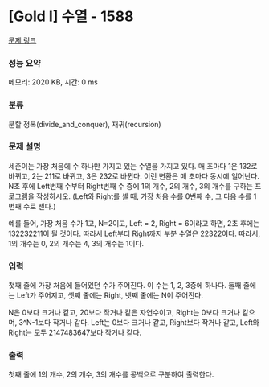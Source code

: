# [Gold I] 수열 - 1588 

[문제 링크](https://www.acmicpc.net/problem/1588) 

### 성능 요약

메모리: 2020 KB, 시간: 0 ms

### 분류

분할 정복(divide_and_conquer), 재귀(recursion)

### 문제 설명

<p>세준이는 가장 처음에 수 하나만 가지고 있는 수열을 가지고 있다. 매 초마다 1은 132로 바뀌고, 2는 211로 바뀌고, 3은 232로 바뀐다. 이런 변환은 매 초마다 동시에 일어난다. N초 후에 Left번째 수부터 Right번째 수 중에 1의 개수, 2의 개수, 3의 개수를 구하는 프로그램을 작성하시오. (Left와 Right를 셀 때, 가장 처음 수를 0번째 수, 그 다음 수를 1번째 수로 센다.)</p>

<p>예를 들어, 가장 처음 수가 1고, N=2이고, Left = 2, Right = 6이라고 하면, 2초 후에는 132232211이 될 것이다. 따라서 Left부터 Right까지 부분 수열은 22322이다. 따라서, 1의 개수는 0, 2의 개수는 4, 3의 개수는 1이다.</p>

### 입력 

 <p>첫째 줄에 가장 처음에 들어있던 수가 주어진다. 이 수는 1, 2, 3중에 하나다. 둘째 줄에는 Left가 주어지고, 셋째 줄에는 Right, 넷째 줄에는 N이 주어진다.</p>

<p>N은 0보다 크거나 같고, 20보다 작거나 같은 자연수이고, Right는 0보다 크거나 같으며, 3^N-1보다 작거나 같다. Left는 0보다 크거나 같고, Right보다 작거나 같고, Left와 Right는 모두 2147483647보다 작거나 같다.</p>

### 출력 

 <p>첫째 줄에 1의 개수, 2의 개수, 3의 개수를 공백으로 구분하여 출력한다.</p>

